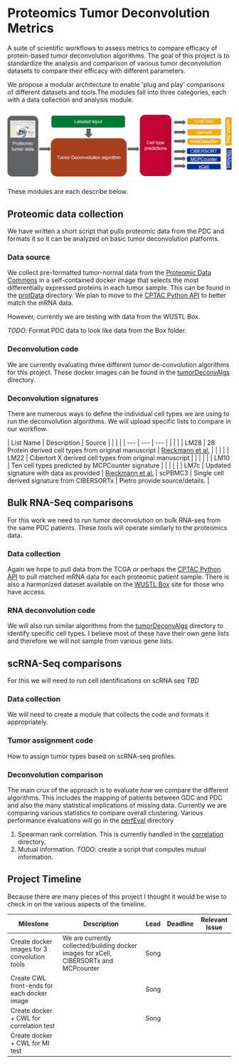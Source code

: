 # Proteomics Tumor Deconvolution Metrics
A suite of scientific workflows to assess metrics to compare efficacy of protein-based tumor deconvolution algorithms. The goal of this project is to standardize the analysis and comparison of various tumor deconvolution datasets to compare their efficacy with different parameters.

We propose a modular architecture to enable 'plug and play' comparisons of different datasets and tools.The modules fall into three categories, each with a data collection and analysis module.
![Architecture](./arch.png)

These modules are each describe below.

## Proteomic data collection
We have written a short script that pulls proteomic data from the PDC and formats it so it can be analyzed on basic tumor deconvolution platforms.

### Data source
We collect pre-formatted tumor-normal data from the [Proteomic Data Commons](https://proteomic.datacommons.cancer.gov/pdc/) in a self-contained docker image that selects the most differentially expressed proteins in each tumor sample. This can be found in the [protData](./protData) directory.  We plan to move to the [CPTAC Python API](https://github.com/PayneLab/cptac) to better match the mRNA data.

However, currently we are testing with data from the WUSTL Box.

*TODO*: Format PDC data to look like data from the Box folder.

### Deconvolution code

We are currently evaluating three different tumor de-convolution algorithms for this project. These docker images can be found in the [tumorDeconvAlgs](./tumorDeconvAlgs) directory.

### Deconvolution signatures
There are numerous ways to define the individual cell types we are using to run the deconvolution algorithms. We will upload specific lists to compare in our workflow.

| List Name | Description                                             | Source                                                        |         |                                               |                                |
| ---       | ---                                                     | ---                                                           |         |                                               |                                |
| LM28      | 28 Protein derived cell types from original manuscript  | [Rieckmann et al.](https://pubmed.ncbi.nlm.nih.gov/28263321/) |         |                                               |                                |
| LM22      | Cibertort X derived cell types from original manuscript |                                                               |         |                                               |                                |
| LM10      | Ten cell types predicted by MCPCounter signature        |                                                               |         |                                               |                                |
| LM7c      | Updated signature with data as provided                 | [Rieckmann et al.](https://pubmed.ncbi.nlm.nih.gov/28263321/)
| scPBMC3 | Single cell derived signature from CIBERSORTx | Pietro provide source/details. |


## Bulk RNA-Seq comparisons
For this work we need to run tumor deconvolution on bulk RNA-seq from the same PDC patients. These tools will operate similarly to the proteomics data.

### Data collection
Again we hope to pull data from the TCGA or perhaps the [CPTAC Python API](https://github.com/PayneLab/cptac) to pull matched mRNA data for each proteomic patient sample. There is also a harmonized dataset available on the [WUSTL Box](https://app.box.com/folder/125493976737?s=t7mcqokq7snc0awyh8qrsy6vj3jbguxw) site for those who have access.

### RNA deconvolution code
We will also run similar algorithms from the [tumorDeconvAlgs](./tumorDeconvAlgs) directory to identify specific cell types. I believe most of these have their own gene lists and therefore we will not sample from various gene lists.

## scRNA-Seq comparisons
For this we will need to run cell identifications on scRNA seq
_TBD_

### Data collection
We will need to create a module that collects the code and formats it appropriately.

### Tumor assignment code
How to assign tumor types based on scRNA-seq profiles.

### Deconvolution comparison
The main crux of the approach is to evaluate _how_ we compare the different algorithms. This includes the mapping of patients between GDC and PDC and also the many statistical implications of missing data. Currently we are comparing various statistics to compare overall clustering. Various performance evaluations will go in the [perfEval](./perfEval) directory

1. Spearman rank correlation. This is currently handled in the [correlation](./perfEval/correlations) directory.
2. Mutual information. *TODO*: create a script that computes mutual information.


## Project Timeline

Because there are many pieces of this project I thought it would be wise to check in on the various aspects of the timeline.

| Milestone | Description | Lead | Deadline | Relevant Issue|
|--- | --- | --- | --- | ---|
|Create docker images for 3 convolution tools | We are currently collected/building docker images for xCell, CIBERSORTx and MCPcounter | Song | | |
|Create CWL front-ends for each docker image ||Song || |
|Create docker + CWL for correlation test|| Song|||
|Create docker + CWL for MI test |||||
